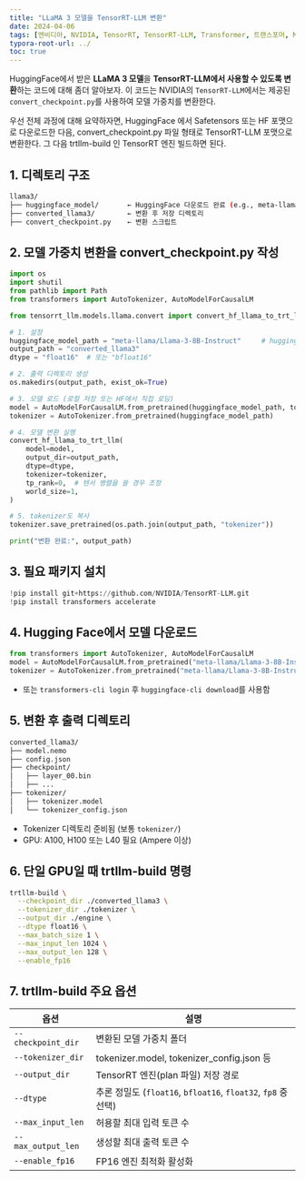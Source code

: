 ```yaml
---
title: "LLaMA 3 모델을 TensorRT-LLM 변환"
date: 2024-04-06
tags: [엔비디아, NVIDIA, TensorRT, TensorRT-LLM, Transformer, 트랜스포머, Multi-GPU, 추론, Inference, 텐서 병렬, Tensor Parallelism, 스트리밍 디코딩]
typora-root-url: ../
toc: true
---
```




HuggingFace에서 받은 **LLaMA 3 모델**을 **TensorRT-LLM에서 사용할 수 있도록 변환**하는 코드에 대해 좀더 알아보자. 이 코드는 NVIDIA의 `TensorRT-LLM`에서는 제공된 `convert_checkpoint.py`를 사용하여 모델 가중치를 변환한다. 

우선 전체 과정에 대해 요약하자면, HuggingFace 에서 Safetensors 또는 HF 포맷으로 다운로드한 다음, convert_checkpoint.py 파일 형태로 TensorRT-LLM 포맷으로 변환한다. 그 다음 trtllm-build 인 TensorRT 엔진 빌드하면 된다.



## 1. 디렉토리 구조

```bash
llama3/
├── huggingface_model/       ← HuggingFace 다운로드 완료 (e.g., meta-llama/Llama-3-8B-Instruct)
├── converted_llama3/        ← 변환 후 저장 디렉토리
├── convert_checkpoint.py    ← 변환 스크립트
```



## 2. 모델 가중치 변환을 convert_checkpoint.py 작성

```python
import os
import shutil
from pathlib import Path
from transformers import AutoTokenizer, AutoModelForCausalLM

from tensorrt_llm.models.llama.convert import convert_hf_llama_to_trt_llm

# 1. 설정
huggingface_model_path = "meta-llama/Llama-3-8B-Instruct"     # huggingface model
output_path = "converted_llama3"
dtype = "float16"  # 또는 "bfloat16"

# 2. 출력 디렉토리 생성
os.makedirs(output_path, exist_ok=True)

# 3. 모델 로드 (로컬 저장 또는 HF에서 직접 로딩)
model = AutoModelForCausalLM.from_pretrained(huggingface_model_path, torch_dtype="auto")
tokenizer = AutoTokenizer.from_pretrained(huggingface_model_path)

# 4. 모델 변환 실행
convert_hf_llama_to_trt_llm(
    model=model,
    output_dir=output_path,
    dtype=dtype,
    tokenizer=tokenizer,
    tp_rank=0,  # 텐서 병렬을 쓸 경우 조정
    world_size=1,
)

# 5. tokenizer도 복사
tokenizer.save_pretrained(os.path.join(output_path, "tokenizer"))

print("변환 완료:", output_path)

```



## 3. 필요 패키지 설치

```python
!pip install git+https://github.com/NVIDIA/TensorRT-LLM.git
!pip install transformers accelerate
```



## 4. Hugging Face에서 모델 다운로드

```python
from transformers import AutoTokenizer, AutoModelForCausalLM
model = AutoModelForCausalLM.from_pretrained("meta-llama/Llama-3-8B-Instruct")
tokenizer = AutoTokenizer.from_pretrained("meta-llama/Llama-3-8B-Instruct")
```

* 또는 `transformers-cli login` 후 `huggingface-cli download`를 사용함



## 5. 변환 후 출력 디렉토리

```bash
converted_llama3/
├── model.nemo
├── config.json
├── checkpoint/
│   ├── layer_00.bin
│   ├── ...
├── tokenizer/
│   ├── tokenizer.model
│   └── tokenizer_config.json
```

* Tokenizer 디렉토리 준비됨 (보통 `tokenizer/`)
* GPU: A100, H100 또는 L40 필요 (Ampere 이상)



## 6. 단일 GPU일 때 trtllm-build 명령

```bash
trtllm-build \
  --checkpoint_dir ./converted_llama3 \
  --tokenizer_dir ./tokenizer \
  --output_dir ./engine \
  --dtype float16 \
  --max_batch_size 1 \
  --max_input_len 1024 \
  --max_output_len 128 \
  --enable_fp16
```



## 7. trtllm-build 주요 옵션

| 옵션               | 설명                                                         |
| ------------------ | ------------------------------------------------------------ |
| `--checkpoint_dir` | 변환된 모델 가중치 폴더                                      |
| `--tokenizer_dir`  | tokenizer.model, tokenizer_config.json 등                    |
| `--output_dir`     | TensorRT 엔진(plan 파일) 저장 경로                           |
| `--dtype`          | 추론 정밀도 (`float16`, `bfloat16`, `float32`, `fp8` 중 선택) |
| `--max_input_len`  | 허용할 최대 입력 토큰 수                                     |
| `--max_output_len` | 생성할 최대 출력 토큰 수                                     |
| `--enable_fp16`    | FP16 엔진 최적화 활성화                                      |